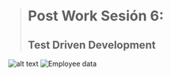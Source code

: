 > # Post Work Sesión 6:
> ## Test Driven Development
![alt text]( https://github.com/OsmarBarraza24/BEDU-Team-5-Repository./blob/main/Sesi%C3%B3n%206/img/1.png)
<img src="OsmarBarraza24/BEDU-Team-5-Repository./blob/main/Sesi%C3%B3n%206/img/1.png" alt="Employee data" title="Employee Data title">
